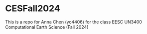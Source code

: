 # CESFall2024
This is a repo for Anna Chen (yc4406) for the class EESC UN3400 Computational Earth Science (Fall 2024)

